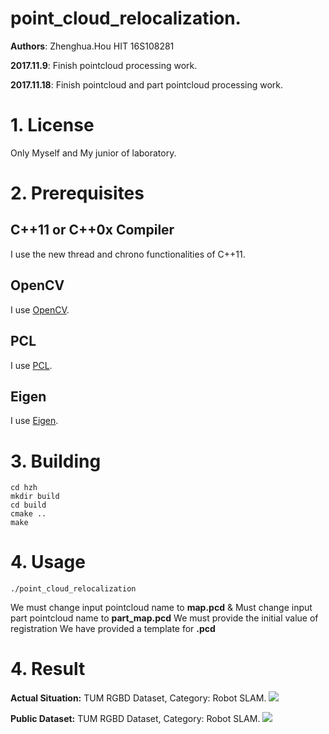 # point_cloud_relocalization.
**Authors**: Zhenghua.Hou HIT 16S108281

**2017.11.9**: Finish pointcloud processing work.

**2017.11.18**: Finish pointcloud and part pointcloud processing work.

# 1. License
Only Myself and My junior of laboratory.

# 2. Prerequisites
## C++11 or C++0x Compiler
I use the new thread and chrono functionalities of C++11.
## OpenCV
I use [OpenCV](http://opencv.org).
## PCL
I use [PCL](http://pointclouds.org).
## Eigen
I use [Eigen](http://eigen.tuxfamily.org).

# 3. Building 
```
cd hzh
mkdir build
cd build 
cmake ..
make 
```
# 4. Usage

```
./point_cloud_relocalization
```
We must change input pointcloud name to **map.pcd** & Must change input part pointcloud name to **part_map.pcd**
We must provide the initial value of registration
We have provided a template for **.pcd**

# 4. Result
**Actual Situation:** TUM RGBD Dataset, Category: Robot SLAM.
![](https://thumbnail0.baidupcs.com/thumbnail/9055e2a38d0523b8f7a28e87e75c22e2?fid=1025299852-250528-698099161163986&time=1521126000&rt=sh&sign=FDTAER-DCb740ccc5511e5e8fedcff06b081203-bYtarbSdcAnivs%2Fdl0K3ogPW1zM%3D&expires=8h&chkv=0&chkbd=0&chkpc=&dp-logid=1715648662033831147&dp-callid=0&size=c710_u400&quality=100&vuk=-&ft=video)

**Public Dataset:** TUM RGBD Dataset, Category: Robot SLAM.
![](https://thumbnail0.baidupcs.com/thumbnail/8219b357bece0d44f8ac0f51e39acf05?fid=1025299852-250528-1002829186925463&time=1521126000&rt=sh&sign=FDTAER-DCb740ccc5511e5e8fedcff06b081203-0PJHNVxRvxduBoSFM4r8voI9MW8%3D&expires=8h&chkv=0&chkbd=0&chkpc=&dp-logid=1715669220934144902&dp-callid=0&size=c710_u400&quality=100&vuk=-&ft=video)

